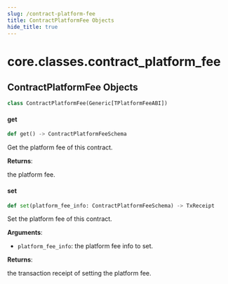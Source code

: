 ```yaml
---
slug: /contract-platform-fee
title: ContractPlatformFee Objects
hide_title: true
---
```


<a id="core.classes.contract_platform_fee"></a>

# core.classes.contract_platform_fee

<a id="core.classes.contract_platform_fee.ContractPlatformFee"></a>

## ContractPlatformFee Objects

```python
class ContractPlatformFee(Generic[TPlatformFeeABI])
```

<a id="core.classes.contract_platform_fee.ContractPlatformFee.get"></a>

#### get

```python
def get() -> ContractPlatformFeeSchema
```

Get the platform fee of this contract.

**Returns**:

the platform fee.

<a id="core.classes.contract_platform_fee.ContractPlatformFee.set"></a>

#### set

```python
def set(platform_fee_info: ContractPlatformFeeSchema) -> TxReceipt
```

Set the platform fee of this contract.

**Arguments**:

- `platform_fee_info`: the platform fee info to set.

**Returns**:

the transaction receipt of setting the platform fee.
